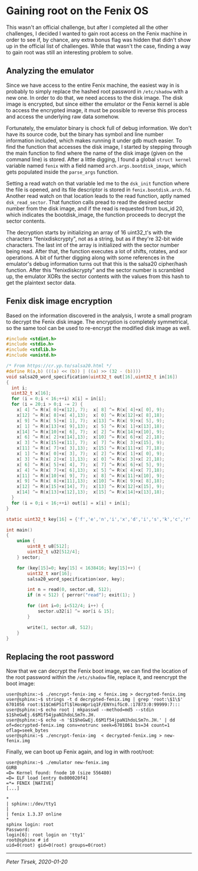 # Gaining root on the Fenix OS

This wasn't an official challenge, but after I completed all the other
challenges, I decided I wanted to gain root access on the Fenix machine
in order to see if, by chance, any extra bonus flag was hidden that
didn't show up in the official list of challenges. While that wasn't
the case, finding a way to gain root was still an interesting problem
to solve.


## Analyzing the emulator

Since we have access to the entire Fenix machine, the easiest way in is
probably to simply replace the hashed root password in `/etc/shadow`
with a new one. In order to do that, we need access to the disk image.
The disk image is encrypted, but since either the emulator or the Fenix
kernel is able to access the encrypted image, it must be possible to
reverse this process and access the underlying raw data somehow.

Fortunately, the emulator binary is chock full of debug information. We
don't have its source code, but the binary has symbol and line number
information included, which makes running it under gdb much easier. To
find the function that accesses the disk image, I started by stepping
through the main function to find where the name of the disk image
(given on the command line) is stored. After a little digging, I found
a global `struct kernel` variable named `fenix` with a field named
`arch.args.bootdisk_image`, which gets populated inside the
`parse_args` function.

Setting a read watch on that variable led me to the `dsk_init` function
where the file is opened, and its file descriptor is stored in
`fenix.bootdisk.arch.fd`. Another read watch on that location leads to
the read function, aptly named `dsk_read_sector`. That function calls
pread to read the desired sector number from the disk image, and if the
read is requested from bus_id 20, which indicates the bootdisk_image,
the function proceeds to decrypt the sector contents.

The decryption starts by initializing an array of 16 uint32_t's with
the characters "fenixdiskcrypty", not as a string, but as if they're
32-bit wide characters. The last int of the array is initialized with
the sector number being read. After that, the function executes a lot
of shifts, rotates, and xor operations. A bit of further digging along
with some references in the emulator's debug information turns out that
this is the salsa20 cipher/hash function. After this "fenixdiskcrypty"
and the sector number is scrambled up, the emulator XORs the sector
contents with the values from this hash to get the plaintext sector
data.


## Fenix disk image encryption

Based on the information discovered in the analysis, I wrote a small
program to decrypt the Fenix disk image. The encryption is completely
symmetrical, so the same tool can be used to re-encrypt the modified
disk image as well.

```c
#include <stdint.h>
#include <stdio.h>
#include <stdlib.h>
#include <unistd.h>

/* From https://cr.yp.to/salsa20.html */
#define R(a,b) (((a) << (b)) | ((a) >> (32 - (b))))
void salsa20_word_specification(uint32_t out[16],uint32_t in[16])
{
  int i;
  uint32_t x[16];
  for (i = 0;i < 16;++i) x[i] = in[i];
  for (i = 20;i > 0;i -= 2) {
    x[ 4] ^= R(x[ 0]+x[12], 7);  x[ 8] ^= R(x[ 4]+x[ 0], 9);
    x[12] ^= R(x[ 8]+x[ 4],13);  x[ 0] ^= R(x[12]+x[ 8],18);
    x[ 9] ^= R(x[ 5]+x[ 1], 7);  x[13] ^= R(x[ 9]+x[ 5], 9);
    x[ 1] ^= R(x[13]+x[ 9],13);  x[ 5] ^= R(x[ 1]+x[13],18);
    x[14] ^= R(x[10]+x[ 6], 7);  x[ 2] ^= R(x[14]+x[10], 9);
    x[ 6] ^= R(x[ 2]+x[14],13);  x[10] ^= R(x[ 6]+x[ 2],18);
    x[ 3] ^= R(x[15]+x[11], 7);  x[ 7] ^= R(x[ 3]+x[15], 9);
    x[11] ^= R(x[ 7]+x[ 3],13);  x[15] ^= R(x[11]+x[ 7],18);
    x[ 1] ^= R(x[ 0]+x[ 3], 7);  x[ 2] ^= R(x[ 1]+x[ 0], 9);
    x[ 3] ^= R(x[ 2]+x[ 1],13);  x[ 0] ^= R(x[ 3]+x[ 2],18);
    x[ 6] ^= R(x[ 5]+x[ 4], 7);  x[ 7] ^= R(x[ 6]+x[ 5], 9);
    x[ 4] ^= R(x[ 7]+x[ 6],13);  x[ 5] ^= R(x[ 4]+x[ 7],18);
    x[11] ^= R(x[10]+x[ 9], 7);  x[ 8] ^= R(x[11]+x[10], 9);
    x[ 9] ^= R(x[ 8]+x[11],13);  x[10] ^= R(x[ 9]+x[ 8],18);
    x[12] ^= R(x[15]+x[14], 7);  x[13] ^= R(x[12]+x[15], 9);
    x[14] ^= R(x[13]+x[12],13);  x[15] ^= R(x[14]+x[13],18);
  }
  for (i = 0;i < 16;++i) out[i] = x[i] + in[i];
}

static uint32_t key[16] = {'f','e','n','i','x','d','i','s','k','c','r','y','p','t','y'};

int main()
{
	union {
		uint8_t u8[512];
		uint32_t u32[512/4];
	} sector;

	for (key[15]=0; key[15] < 1638416; key[15]++) {
		uint32_t xor[16];
		salsa20_word_specification(xor, key);

		int n = read(0, sector.u8, 512);
		if (n < 512) { perror("read"); exit(1); }

		for (int i=0; i<512/4; i++) {
			sector.u32[i] ^= xor[i & 15];
		}

		write(1, sector.u8, 512);
	}
}
```


## Replacing the root password

Now that we can decrypt the Fenix boot image, we can find the location
of the root password within the `/etc/shadow` file, replace it, and
reencrypt the boot image:

```
user@sphinx:~$ ./encrypt-fenix-img < fenix.img > decrypted-fenix.img
user@sphinx:~$ strings -t d decrypted-fenix.img | grep 'root:\$1\$'
6701056 root:$1$Cm6PS1fl$lHosWpriq1F/ENYnifGc0.:17873:0:99999:7:::
user@sphinx:~$ echo root | mkpasswd --method=md5 --stdin
$1$heGwEj.6$M1f54jpaN1hdoLSm7n.JH.
user@sphinx:~$ echo -n '$1$heGwEj.6$M1f54jpaN1hdoLSm7n.JH.' | dd of=decrypted-fenix.img conv=notrunc seek=6701061 bs=34 count=1 oflag=seek_bytes
user@sphinx:~$ ./encrypt-fenix-img  < decrypted-fenix.img > new-fenix.img
```

Finally, we can boot up Fenix again, and log in with root/root:

```
user@sphinx:~$ ./emulator new-fenix.img
GURB
=D= Kernel found: fnode 10 (size 556480)
=D= ELF load [entry 0x800020f4]
=*= FENIX [NATIVE]
[...]

*
| sphinx::/dev/tty1
|
| fenix 1.3.37 online
*
sphinx login: root
Password:
login[6]: root login on 'tty1'
root@sphinx # id
uid=0(root) gid=0(root) groups=0(root)
```


---
_Peter Tirsek, 2020-01-20_
